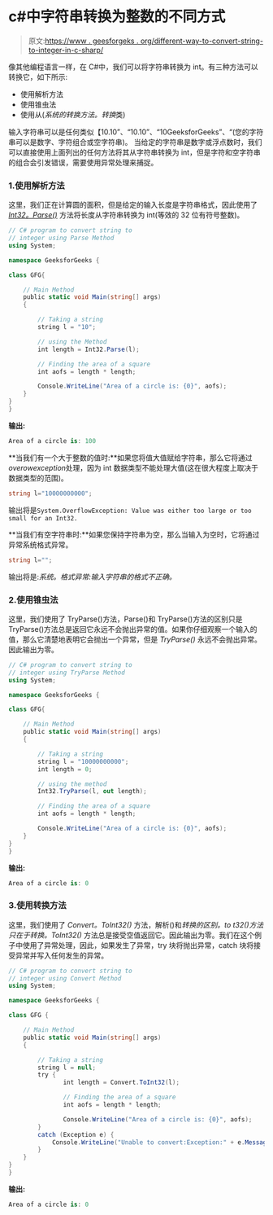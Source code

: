 # c#中字符串转换为整数的不同方式

> 原文:[https://www . geesforgeks . org/different-way-to-convert-string-to-integer-in-c-sharp/](https://www.geeksforgeeks.org/different-ways-to-convert-string-to-integer-in-c-sharp/)

像其他编程语言一样，在 C#中，我们可以将字符串转换为 int。有三种方法可以转换它，如下所示:

*   使用解析方法
*   使用锥虫法
*   使用从(*系统的转换方法。转换*类)

输入字符串可以是任何类似【10.10”、“10.10”、“10GeeksforGeeks”、“(您的字符串可以是数字、字符组合或空字符串)。
当给定的字符串是数字或浮点数时，我们可以直接使用上面列出的任何方法将其从字符串转换为 int，但是字符和空字符串的组合会引发错误，需要使用异常处理来捕捉。

### 1.使用解析方法

这里，我们正在计算圆的面积，但是给定的输入长度是字符串格式，因此使用了 *[Int32。Parse()](https://www.geeksforgeeks.org/int32-parsestring-method-in-c-sharp-with-examples/)* 方法将长度从字符串转换为 int(等效的 32 位有符号整数)。

```cs
// C# program to convert string to 
// integer using Parse Method
using System;

namespace GeeksforGeeks {

class GFG{

    // Main Method
    public static void Main(string[] args)
    {

        // Taking a string
        string l = "10";

        // using the Method
        int length = Int32.Parse(l);

        // Finding the area of a square
        int aofs = length * length; 

        Console.WriteLine("Area of a circle is: {0}", aofs);
    }
}
}
```

**输出:**

```cs
Area of a circle is: 100

```

**当我们有一个大于整数的值时:**如果您将值大值赋给字符串，那么它将通过*overowexception*处理，因为 int 数据类型不能处理大值(这在很大程度上取决于数据类型的范围)。

```cs
string l="10000000000";
```

输出将是`System.OverflowException: Value was either too large or too small for an Int32.`

**当我们有空字符串时:**如果您保持字符串为空，那么当输入为空时，它将通过异常系统格式异常。

```cs
string l="";
```

输出将是:*系统。格式异常:输入字符串的格式不正确。*

### 2.使用锥虫法

这里，我们使用了 TryParse()方法，Parse()和 TryParse()方法的区别只是 TryParse()方法总是返回它永远不会抛出异常的值。如果你仔细观察一个输入的值，那么它清楚地表明它会抛出一个异常，但是 *TryParse()* 永远不会抛出异常。因此输出为零。

```cs
// C# program to convert string to 
// integer using TryParse Method
using System;

namespace GeeksforGeeks {

class GFG{

    // Main Method
    public static void Main(string[] args)
    {

        // Taking a string
        string l = "10000000000";
        int length = 0;

        // using the method
        Int32.TryParse(l, out length);

        // Finding the area of a square
        int aofs = length * length; 

        Console.WriteLine("Area of a circle is: {0}", aofs);
    }
}
}
```

**输出:**

```cs
Area of a circle is: 0
```

### 3.使用转换方法

这里，我们使用了 *Convert。ToInt32()* 方法，解析()和*转换的区别。to t32()*方法只在于*转换。ToInt32()* 方法总是接受空值返回它。因此输出为零。我们在这个例子中使用了异常处理，因此，如果发生了异常，try 块将抛出异常，catch 块将接受异常并写入任何发生的异常。

```cs
// C# program to convert string to 
// integer using Convert Method
using System;

namespace GeeksforGeeks {

class GFG {

    // Main Method
    public static void Main(string[] args)
    {

        // Taking a string
        string l = null;
        try {
               int length = Convert.ToInt32(l);

               // Finding the area of a square
               int aofs = length * length; 

               Console.WriteLine("Area of a circle is: {0}", aofs);
        }
        catch (Exception e) {
            Console.WriteLine("Unable to convert:Exception:" + e.Message);
        }
    }
}
}
```

**输出:**

```cs
Area of a circle is: 0

```